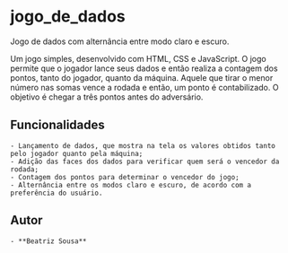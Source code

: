 # jogo_de_dados
Jogo de dados com alternância entre modo claro e escuro.

Um jogo simples, desenvolvido com HTML, CSS e JavaScript. O jogo permite que o jogador lance seus dados e então realiza a contagem dos pontos, tanto do jogador, quanto da máquina. Aquele que tirar o menor número nas somas vence a rodada e então, um ponto é contabilizado. O objetivo é chegar a três pontos antes do adversário.


## Funcionalidades
    - Lançamento de dados, que mostra na tela os valores obtidos tanto pelo jogador quanto pela máquina;
    - Adição das faces dos dados para verificar quem será o vencedor da rodada;
    - Contagem dos pontos para determinar o vencedor do jogo;
    - Alternância entre os modos claro e escuro, de acordo com a preferência do usuário.


## Autor
    - **Beatriz Sousa**
